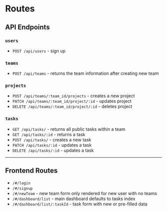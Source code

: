 # Routes

## API Endpoints

### `users`
+ `POST /api/users` - sign up

### `teams`
+ `POST /api/teams` - returns the team information after creating new team

### `projects`
+ `POST /api/teams/:team_id/projects` - creates a new project
+ `PATCH /api/teams/:team_id/project/:id` - updates project
+ `DELETE /api/teams/:team_id/project/:id` - deletes project

### `tasks`
+ `GET /api/tasks/` - returns all public tasks within a team
+ `GET /api/tasks/:id` - returns a task
+ `POST /api/tasks/` - creates a new task
+ `PATCH /api/tasks/:id` - updates a task
+ `DELETE /api/tasks/:id` - updates a task

---

## Frontend Routes
+ `/#/login`
+ `/#/signup`
+ `/#/newTeam` - new team form only rendered for new user with no teams
+ `/#/dashboard/list` - main dashboard defaults to tasks index
+ `/#/dashboard/list/:taskId` - task form with new or pre-filled data
